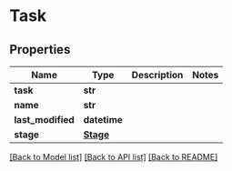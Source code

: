 # Task

## Properties
Name | Type | Description | Notes
------------ | ------------- | ------------- | -------------
**task** | **str** |  | 
**name** | **str** |  | 
**last_modified** | **datetime** |  | 
**stage** | [**Stage**](Stage.md) |  | 

[[Back to Model list]](../README.md#documentation-for-models) [[Back to API list]](../README.md#documentation-for-api-endpoints) [[Back to README]](../README.md)

